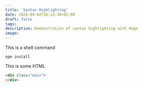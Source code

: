 ```yaml
---
title: 'Syntax Highlighting'
date: 2024-09-02T16:13:30+02:00
draft: false
tags:
description: Demonstration of syntax highlighting with Hugo
image:
---
```

This is a shell command
```shell {title="shell"}
npm install
```

This is some HTML
```html {title="./index.html"}
<div class="main">
</div>
```
